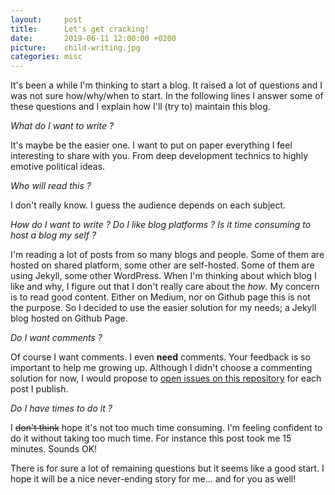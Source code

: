 ```yaml
---
layout:     post
title:      Let's get cracking!
date:       2019-06-11 12:00:00 +0200
picture:    child-writing.jpg
categories: misc
---
```


It's been a while I'm thinking to start a blog. It raised a lot of questions and I was not sure how/why/when to start.
In the following lines I answer some of these questions and I explain how I'll (try to) maintain this blog.


_What do I want to write ?_

It's maybe be the easier one. I want to put on paper everything I feel interesting to share with you.
From deep development technics to highly emotive political ideas.


_Who will read this ?_

I don't really know. I guess the audience depends on each subject.


_How do I want to write ? Do I like blog platforms ? Is it time consuming to host a blog my self ?_

I'm reading a lot of posts from so many blogs and people. Some of them are hosted on shared platform, some other are self-hosted.
Some of them are using Jekyll, some other WordPress.
When I'm thinking about which blog I like and why, I figure out that I don't really care about the _how_.
My concern is to read good content. Either on Medium, nor on Github page this is not the purpose.
So I decided to use the easier solution for my needs; a Jekyll blog hosted on Github Page.


_Do I want comments ?_

Of course I want comments. I even **need** comments. Your feedback is so important to help me growing up.
Although I didn't choose a commenting solution for now, I would propose to [open issues on this repository](https://github.com/rmedaer/rmedaer.github.io/issues) for each post I publish.


_Do I have times to do it ?_

I ~~don't think~~ hope it's not too much time consuming. I'm feeling confident to do it without taking too much time. For instance this post took me 15 minutes. Sounds OK!


There is for sure a lot of remaining questions but it seems like a good start.
I hope it will be a nice never-ending story for me... and for you as well!

